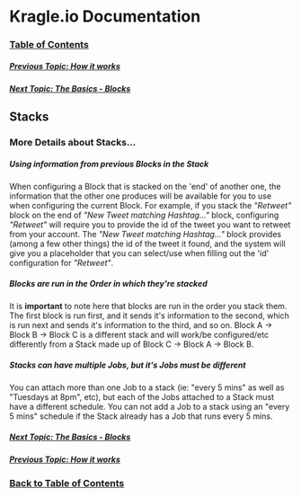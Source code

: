 # Kragle.io Documentation

### [Table of Contents](../README.md)

##### [Previous Topic: How it works](../How_it_works.md)

##### [Next Topic: The Basics - Blocks](./Blocks.md)

## Stacks

### More Details about Stacks...

##### Using information from previous Blocks in the Stack

When configuring a Block that is stacked on the 'end' of another one, the information that the other one produces will be available
for you to use when configuring the current Block. For example, if you stack the *"Retweet"* block on the end of *"New Tweet matching Hashtag..."* block, configuring *"Retweet"* will require you to provide the id of the tweet you want to retweet from your account. The *"New Tweet matching Hashtag..."* block provides (among a few other things) the id of the tweet it found, and the system will give you a placeholder
that you can select/use when filling out the 'id' configuration for *"Retweet"*.

##### Blocks are run in the Order in which they're stacked

It is **important** to note here that blocks are run in the order you stack them. The first block is run first, and it sends it's information to the second, which is run next and sends it's information to the third, and so on. Block A -> Block B -> Block C is a different stack and will work/be configured/etc differently from a Stack made up of Block C -> Block A -> Block B.

##### Stacks can have multiple Jobs, but it's Jobs must be different

You can attach more than one Job to a stack (ie: "every 5 mins" as well as "Tuesdays at 8pm", etc), but each of the Jobs attached
to a Stack must have a different schedule. You can not add a Job to a stack using an "every 5 mins" schedule if the Stack already
has a Job that runs every 5 mins.

##### [Next Topic: The Basics - Blocks](./Blocks.md)

##### [Previous Topic: How it works](../How_it_works.md)

### [Back to Table of Contents](../README.md)

